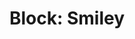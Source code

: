 ---
title: "Block: Smiley"
level: 1
external: https://www.microbit.co.uk/blocks/lessons/smiley/activity
---
